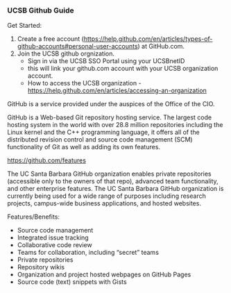 ### UCSB Github Guide

Get Started: 

 1. Create a free account (https://help.github.com/en/articles/types-of-github-accounts#personal-user-accounts) at GitHub.com.
 2. Join the UCSB github orgnization.
    * Sign in via the UCSB SSO Portal using your UCSBnetID
    * this will link your github.com account with your UCSB organization account.
    * How to access the UCSB organization - https://help.github.com/en/articles/accessing-an-organization
    
GitHub is a service provided under the auspices of the Office of the CIO.

GitHub is a Web-based Git repository hosting service. The largest code hosting system in the world with over 28.8 million repositories including the Linux kernel and the C++ programming language, it offers all of the distributed revision control and source code management (SCM) functionality of Git as well as adding its own features.

https://github.com/features

The UC Santa Barbara GitHub organization enables private repositories (accessible only to the owners of that repo), advanced team functionality, and other enterprise features. The UC Santa Barbara GitHub organization is currently being used for a wide range of purposes including research projects, campus-wide business applications, and hosted websites.

 
Features/Benefits: 

 * Source code management
 * Integrated issue tracking
 * Collaborative code review
 * Teams for collaboration, including “secret” teams
 * Private repositories
 * Repository wikis
 * Organization and project hosted webpages on GitHub Pages
 * Source code (text) snippets with Gists




